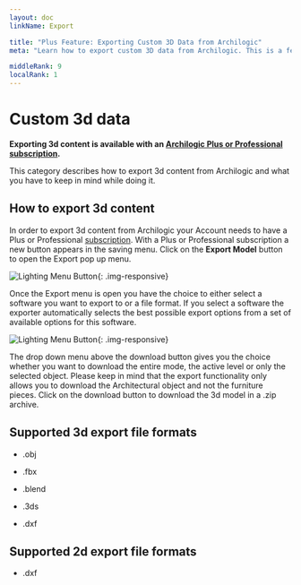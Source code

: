 ```yaml
---
layout: doc
linkName: Export

title: "Plus Feature: Exporting Custom 3D Data from Archilogic"
meta: "Learn how to export custom 3D data from Archilogic. This is a feature only available to Plus subscribers."

middleRank: 9
localRank: 1
---
```


# Custom 3d data

**Exporting 3d content is available with an [Archilogic Plus or Professional subscription]({{site.baseurl}}/en/platform/settings/subscription.html).**

This category describes how to export 3d content from Archilogic and what you have to keep in mind while doing it.

## How to export 3d content

In order to export 3d content from Archilogic your Account needs to have a Plus or Professional [subscription]({{site.baseurl}}/en/platform/settings/subscription.html).
With a Plus or Professional subscription a new button appears in the saving menu. Click on the **Export Model** button to open the Export pop up menu.

![Lighting Menu Button]({{site.baseurl}}/assets/images/3D-Export.jpg){: .img-responsive}

Once the Export menu is open you have the choice to either select a software you want to export to or a file format.
If you select a software the exporter automatically selects the best possible export options from a set of available options for this software.

![Lighting Menu Button]({{site.baseurl}}/assets/images/3D-Export-Menu.jpg){: .img-responsive}

The drop down menu above the download button gives you the choice whether you want to download the entire mode, the active level or only the selected object.
Please keep in mind that the export functionality only allows you to download the Architectural object and not the furniture pieces.
Click on the download button to download the 3d model in a .zip archive.

## Supported 3d export file formats

* .obj

* .fbx

* .blend

* .3ds

* .dxf

## Supported 2d export file formats

* .dxf
